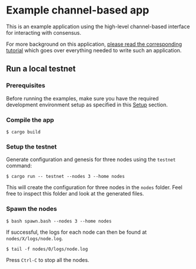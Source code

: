 # Example channel-based app

This is an example application using the high-level channel-based interface for interacting with consensus.

For more background on this application, [please read the corresponding tutorial](/docs/tutorials/channels.md) which goes over everything needed to write such an application.

## Run a local testnet

### Prerequisites

Before running the examples, make sure you have the required development environment setup as specified in this [Setup](../../../CONTRIBUTING_CODE.md#setup) section.

### Compile the app

```
$ cargo build
```

### Setup the testnet

Generate configuration and genesis for three nodes using the `testnet` command:

```
$ cargo run -- testnet --nodes 3 --home nodes
```

This will create the configuration for three nodes in the `nodes` folder. Feel free to inspect this folder and look at the generated files.

### Spawn the nodes

```
$ bash spawn.bash --nodes 3 --home nodes
```

If successful, the logs for each node can then be found at `nodes/X/logs/node.log`.

```
$ tail -f nodes/0/logs/node.log
```

Press `Ctrl-C` to stop all the nodes.


